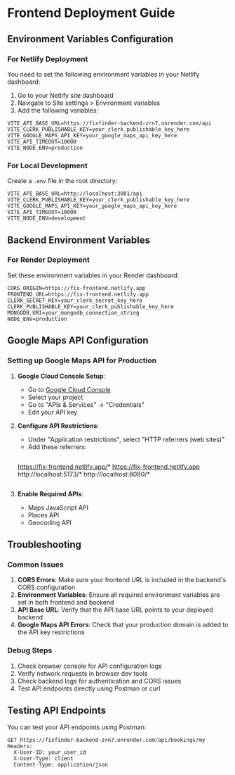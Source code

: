 # Frontend Deployment Guide

## Environment Variables Configuration

### For Netlify Deployment

You need to set the following environment variables in your Netlify dashboard:

1. Go to your Netlify site dashboard
2. Navigate to Site settings > Environment variables
3. Add the following variables:

```
VITE_API_BASE_URL=https://fixfinder-backend-zrn7.onrender.com/api
VITE_CLERK_PUBLISHABLE_KEY=your_clerk_publishable_key_here
VITE_GOOGLE_MAPS_API_KEY=your_google_maps_api_key_here
VITE_API_TIMEOUT=10000
VITE_NODE_ENV=production
```

### For Local Development

Create a `.env` file in the root directory:

```env
VITE_API_BASE_URL=http://localhost:3001/api
VITE_CLERK_PUBLISHABLE_KEY=your_clerk_publishable_key_here
VITE_GOOGLE_MAPS_API_KEY=your_google_maps_api_key_here
VITE_API_TIMEOUT=10000
VITE_NODE_ENV=development
```

## Backend Environment Variables

### For Render Deployment

Set these environment variables in your Render dashboard:

```
CORS_ORIGIN=https://fix-frontend.netlify.app
FRONTEND_URL=https://fix-frontend.netlify.app
CLERK_SECRET_KEY=your_clerk_secret_key_here
CLERK_PUBLISHABLE_KEY=your_clerk_publishable_key_here
MONGODB_URI=your_mongodb_connection_string
NODE_ENV=production
```

## Google Maps API Configuration

### Setting up Google Maps API for Production

1. **Google Cloud Console Setup**:
   - Go to [Google Cloud Console](https://console.cloud.google.com/)
   - Select your project
   - Go to "APIs & Services" → "Credentials"
   - Edit your API key

2. **Configure API Restrictions**:
   - Under "Application restrictions", select "HTTP referrers (web sites)"
   - Add these referrers:
     ```
    https://fix-frontend.netlify.app/*
    https://fix-frontend.netlify.app
     http://localhost:5173/*
     http://localhost:8080/*
     ```

3. **Enable Required APIs**:
   - Maps JavaScript API
   - Places API
   - Geocoding API

## Troubleshooting

### Common Issues

1. **CORS Errors**: Make sure your frontend URL is included in the backend's CORS configuration
2. **Environment Variables**: Ensure all required environment variables are set in both frontend and backend
3. **API Base URL**: Verify that the API base URL points to your deployed backend
4. **Google Maps API Errors**: Check that your production domain is added to the API key restrictions

### Debug Steps

1. Check browser console for API configuration logs
2. Verify network requests in browser dev tools
3. Check backend logs for authentication and CORS issues
4. Test API endpoints directly using Postman or curl

## Testing API Endpoints

You can test your API endpoints using Postman:

```
GET https://fixfinder-backend-zrn7.onrender.com/api/bookings/my
Headers:
  X-User-ID: your_user_id
  X-User-Type: client
  Content-Type: application/json
```
